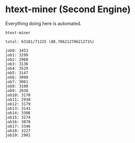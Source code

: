 # htext-miner (Second Engine)

Everything doing here is automated.

```
htext-miner

total: 63181/71225 (88.70621270621271%)

job0: 3453
job1: 3299
job2: 2968
job3: 3136
job4: 3529
job5: 3147
job6: 3098
job7: 3061
job8: 3100
job9: 2830
job10: 3170
job11: 2938
job12: 3179
job13: 3141
job14: 3306
job15: 3274
job16: 3078
job17: 3346
job18: 3227
job19: 2901
```